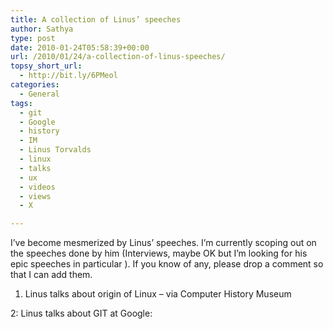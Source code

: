 ```yaml
---
title: A collection of Linus’ speeches
author: Sathya
type: post
date: 2010-01-24T05:58:39+00:00
url: /2010/01/24/a-collection-of-linus-speeches/
topsy_short_url:
  - http://bit.ly/6PMeol
categories:
  - General
tags:
  - git
  - Google
  - history
  - IM
  - Linus Torvalds
  - linux
  - talks
  - ux
  - videos
  - views
  - X

---
```

I&#8217;ve become mesmerized by Linus&#8217; speeches. I&#8217;m currently scoping out on the speeches done by him (Interviews, maybe OK but I&#8217;m looking for his epic speeches in particular ). If you know of any, please drop a comment so that I can add them.

<!--more-->


  
1. Linus talks about origin of Linux &#8211; via Computer History Museum
  


2: Linus talks about GIT at Google: